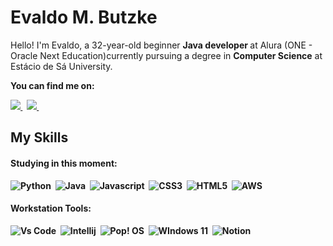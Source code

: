 ﻿# Evaldo M. Butzke
<p align="left"> 
      Hello! I'm Evaldo, a 32-year-old beginner <strong>Java developer </strong>at Alura (ONE - Oracle Next Education)currently pursuing a degree in <strong>Computer Science</strong> at 
Estácio de Sá University.
</p>
<p align="left"> 
<strong>You can find me on:<strong>
</p>
<p>
<a href="mailto:butzkeevaldo@gmail.com">
<img src ="https://img.shields.io/badge/Gmail-D14836?style=for-the-badge&logo=gmail&logoColor=white"/>
</a>&nbsp; 

<a href="https://www.linkedin.com/in/evaldo-m-butzke-25403929a">
<img src ="https://img.shields.io/badge/LinkedIn-0077B5?style=for-the-badge&logo=linkedin&logoColor=white"/>
</a> &nbsp;
</p>

## My Skills

#### Studying in this moment:
<p>

![Python](https://img.shields.io/badge/Python-FFD43B?style=for-the-badge&logo=python&logoColor=blue)&nbsp;
![Java](https://img.shields.io/badge/Java-100000?style=for-the-badge&logo=CoffeeScript)&nbsp;
![Javascript](https://img.shields.io/badge/JavaScript-323330?style=for-the-badge&logo=javascript&logoColor=F7DF1E)&nbsp;
![CSS3](https://img.shields.io/badge/CSS3-1572B6?style=for-the-badge&logo=css3&logoColor=white)&nbsp;
![HTML5](https://img.shields.io/badge/HTML5-E34F26?style=for-the-badge&logo=html5&logoColor=white)&nbsp;
![AWS](https://img.shields.io/badge/Amazon_AWS-FF9900?style=for-the-badge&logo=amazonaws&logoColor=white)&nbsp;
</p>

#### Workstation Tools:

![Vs Code](https://img.shields.io/badge/VSCode-0078D4?style=for-the-badge&logo=visual%20studio%20code&logoColor=white)&nbsp;
![Intellij](https://img.shields.io/badge/Intellij%20Idea-000?logo=intellij-idea&style=for-the-badge)&nbsp;
![Pop! OS](https://img.shields.io/badge/Pop!_OS-48B9C7?style=for-the-badge&logo=Pop!_OS&logoColor=white)&nbsp;
![WIndows 11](https://img.shields.io/badge/Windows_11-0078d4?style=for-the-badge&logo=windows-11&logoColor=white)&nbsp;
![Notion](https://img.shields.io/badge/Notion-000000?style=for-the-badge&logo=notion&logoColor=white)&nbsp;




